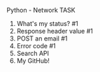 Python - Network
TASK

1. What's my status? #1
2. Response header value #1
3. POST an email #1
4. Error code #1
5. Search API
6. My GitHub!
